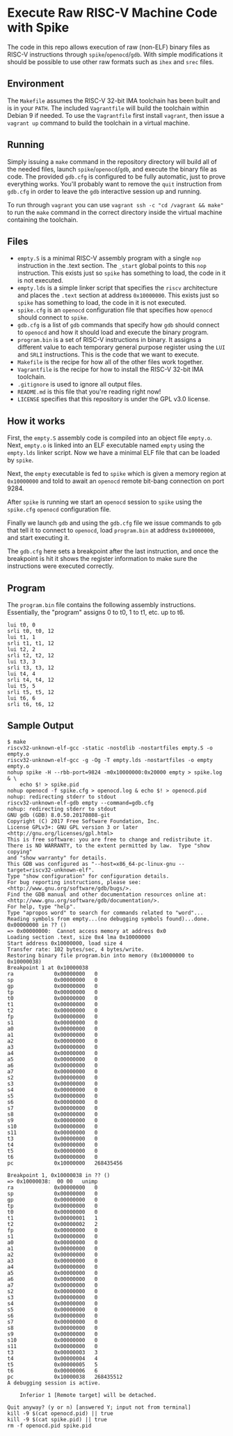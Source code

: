# Execute Raw RISC-V Machine Code with Spike

The code in this repo allows execution of raw (non-ELF) binary files as RISC-V
instructions through `spike`/`openocd`/`gdb`. With simple modifications it
should be possible to use other raw formats such as `ihex` and `srec` files.

## Environment

The `Makefile` assumes the RISC-V 32-bit IMA toolchain has been built and is in
your `PATH`. The included `Vagrantfile` will build the toolchain within Debian
9 if needed. To use the `Vagrantfile` first install `vagrant`, then issue a
`vagrant up` command to build the toolchain in a virtual machine.

## Running

Simply issuing a `make` command in the repository directory will build all of
the needed files, launch `spike`/`openocd`/`gdb`, and execute the binary file as
code. The provided `gdb.cfg` is configured to be fully automatic, just to prove
everything works. You'll probably want to remove the `quit` instruction from
`gdb.cfg` in order to leave the `gdb` interactive session up and running.

To run through `vagrant` you can use `vagrant ssh -c "cd /vagrant && make"` to
run the `make` command in the correct directory inside the virtual machine
containing the toolchain.

## Files

* `empty.S` is a minimal RISC-V assembly program with a single `nop`
  instruction in the .text section. The `_start` global points to this `nop`
  instruction.  This exists just so `spike` has something to load, the code in
  it is not executed.
* `empty.lds` is a simple linker script that specifies the `riscv` architecture
  and places the `.text` section at address `0x10000000`. This exists just so
  `spike` has something to load, the code in it is not executed.
* `spike.cfg` is an `openocd` configuration file that specifies how `openocd`
  should connect to `spike`.
* `gdb.cfg` is a list of `gdb` commands that specify how `gdb` should connect to
  `openocd` and how it should load and execute the binary program.
* `program.bin` is a set of RISC-V instructions in binary. It assigns a different
  value to each temporary general purpose register using the `LUI` and `SRLI`
  instructions.  This is the code that we want to execute.
* `Makefile` is the recipe for how all of the other files work together.
* `Vagrantfile` is the recipe for how to install the RISC-V 32-bit IMA
  toolchain.
* `.gitignore` is used to ignore all output files.
* `README.md` is this file that you're reading right now!
* `LICENSE` specifies that this repository is under the GPL v3.0 license.

## How it works

First, the `empty.S` assembly code is compiled into an object file `empty.o`.
Next, `empty.o` is linked into an ELF executable named `empty` using the
`empty.lds` linker script. Now we have a minimal ELF file that can be loaded by
`spike`.

Next, the `empty` executable is fed to `spike` which is given a memory region
at `0x10000000` and told to await an `openocd` remote bit-bang connection on
port 9284.

After `spike` is running we start an `openocd` session to `spike` using the
`spike.cfg` `openocd` configuration file.

Finally we launch `gdb` and using the `gdb.cfg` file we issue commands to `gdb`
that tell it to connect to `openocd`, load `program.bin` at address `0x10000000`,
and start executing it.

The `gdb.cfg` here sets a breakpoint after the last instruction, and once the
breakpoint is hit it shows the register information to make sure the
instructions were executed correctly.

## Program

The `program.bin` file contains the following assembly instructions.
Essentially, the "program" assigns 0 to t0, 1 to t1, etc. up to t6.

```
lui t0, 0
srli t0, t0, 12
lui t1, 1
srli t1, t1, 12
lui t2, 2
srli t2, t2, 12
lui t3, 3
srli t3, t3, 12
lui t4, 4
srli t4, t4, 12
lui t5, 5
srli t5, t5, 12
lui t6, 6
srli t6, t6, 12
```

## Sample Output

```
$ make
riscv32-unknown-elf-gcc -static -nostdlib -nostartfiles empty.S -o empty.o
riscv32-unknown-elf-gcc -g -Og -T empty.lds -nostartfiles -o empty empty.o
nohup spike -H --rbb-port=9824 -m0x10000000:0x20000 empty > spike.log & \
	echo $! > spike.pid
nohup openocd -f spike.cfg > openocd.log & echo $! > openocd.pid
nohup: redirecting stderr to stdout
riscv32-unknown-elf-gdb empty --command=gdb.cfg
nohup: redirecting stderr to stdout
GNU gdb (GDB) 8.0.50.20170808-git
Copyright (C) 2017 Free Software Foundation, Inc.
License GPLv3+: GNU GPL version 3 or later <http://gnu.org/licenses/gpl.html>
This is free software: you are free to change and redistribute it.
There is NO WARRANTY, to the extent permitted by law.  Type "show copying"
and "show warranty" for details.
This GDB was configured as "--host=x86_64-pc-linux-gnu --target=riscv32-unknown-elf".
Type "show configuration" for configuration details.
For bug reporting instructions, please see:
<http://www.gnu.org/software/gdb/bugs/>.
Find the GDB manual and other documentation resources online at:
<http://www.gnu.org/software/gdb/documentation/>.
For help, type "help".
Type "apropos word" to search for commands related to "word"...
Reading symbols from empty...(no debugging symbols found)...done.
0x00000000 in ?? ()
=> 0x00000000:	Cannot access memory at address 0x0
Loading section .text, size 0x4 lma 0x10000000
Start address 0x10000000, load size 4
Transfer rate: 102 bytes/sec, 4 bytes/write.
Restoring binary file program.bin into memory (0x10000000 to 0x10000038)
Breakpoint 1 at 0x10000038
ra             0x00000000	0
sp             0x00000000	0
gp             0x00000000	0
tp             0x00000000	0
t0             0x00000000	0
t1             0x00000000	0
t2             0x00000000	0
fp             0x00000000	0
s1             0x00000000	0
a0             0x00000000	0
a1             0x00000000	0
a2             0x00000000	0
a3             0x00000000	0
a4             0x00000000	0
a5             0x00000000	0
a6             0x00000000	0
a7             0x00000000	0
s2             0x00000000	0
s3             0x00000000	0
s4             0x00000000	0
s5             0x00000000	0
s6             0x00000000	0
s7             0x00000000	0
s8             0x00000000	0
s9             0x00000000	0
s10            0x00000000	0
s11            0x00000000	0
t3             0x00000000	0
t4             0x00000000	0
t5             0x00000000	0
t6             0x00000000	0
pc             0x10000000	268435456

Breakpoint 1, 0x10000038 in ?? ()
=> 0x10000038:	00 00	unimp
ra             0x00000000	0
sp             0x00000000	0
gp             0x00000000	0
tp             0x00000000	0
t0             0x00000000	0
t1             0x00000001	1
t2             0x00000002	2
fp             0x00000000	0
s1             0x00000000	0
a0             0x00000000	0
a1             0x00000000	0
a2             0x00000000	0
a3             0x00000000	0
a4             0x00000000	0
a5             0x00000000	0
a6             0x00000000	0
a7             0x00000000	0
s2             0x00000000	0
s3             0x00000000	0
s4             0x00000000	0
s5             0x00000000	0
s6             0x00000000	0
s7             0x00000000	0
s8             0x00000000	0
s9             0x00000000	0
s10            0x00000000	0
s11            0x00000000	0
t3             0x00000003	3
t4             0x00000004	4
t5             0x00000005	5
t6             0x00000006	6
pc             0x10000038	268435512
A debugging session is active.

	Inferior 1 [Remote target] will be detached.

Quit anyway? (y or n) [answered Y; input not from terminal]
kill -9 $(cat openocd.pid) || true
kill -9 $(cat spike.pid) || true
rm -f openocd.pid spike.pid 
```
